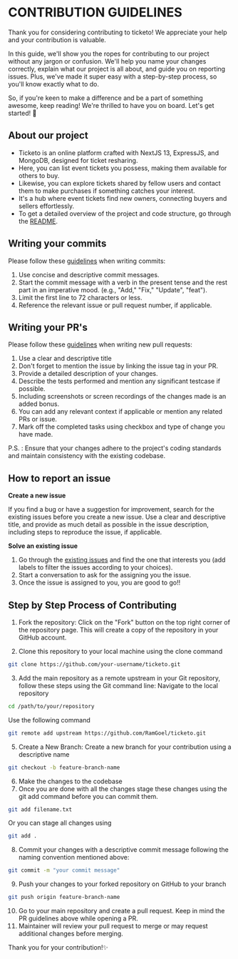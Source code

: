 # CONTRIBUTION GUIDELINES

Thank you for considering contributing to ticketo! We appreciate your help and your contribution is valuable.

In this guide, we'll show you the ropes for contributing to our project without any jargon or confusion. We'll help you name your changes correctly, explain what our project is all about, and guide you on reporting issues. Plus, we've made it super easy with a step-by-step process, so you'll know exactly what to do.

So, if you're keen to make a difference and be a part of something awesome, keep reading! We're thrilled to have you on board. Let's get started! 🚀

## About our project

- Ticketo is an online platform crafted with NextJS 13, ExpressJS, and MongoDB, designed for ticket resharing. 
- Here, you can list event tickets you possess, making them available for others to buy.
- Likewise, you can explore tickets shared by fellow users and contact them to make purchases if something catches your interest.
- It's a hub where event tickets find new owners, connecting buyers and sellers effortlessly.
- To get a detailed overview of the project and code structure, go through the [README](./README.md).

## Writing your commits

Please follow these [guidelines](https://cbea.ms/git-commit/) when writing commits:

1. Use concise and descriptive commit messages.
2. Start the commit message with a verb in the present tense and the rest part in an imperative mood. (e.g., "Add," "Fix," "Update", "feat").
3. Limit the first line to 72 characters or less.
4. Reference the relevant issue or pull request number, if applicable.

## Writing your PR's

Please follow these [guidelines](https://www.pullrequest.com/blog/writing-a-great-pull-request-description/) when writing new pull requests:

1. Use a clear and descriptive title
2. Don't forget to mention the issue by linking the issue tag in your PR.
3. Provide a detailed description of your changes.
4. Describe the tests performed and mention any significant testcase if possible.
5. Including screenshots or screen recordings of the changes made is an added bonus.
6. You can add any relevant context if applicable or mention any related PRs or issue.
7. Mark off the completed tasks using checkbox and type of change you have made.

P.S. : Ensure that your changes adhere to the project's coding standards and maintain consistency with the existing codebase.

## How to report an issue

**Create a new issue** 

If you find a bug or have a suggestion for improvement, search for the existing issues before you create a new issue. Use a clear and descriptive title, and provide as much detail as possible in the issue description, including steps to reproduce the issue, if applicable.

**Solve an existing issue**

1. Go through the [existing issues](https://github.com/RamGoel/ticketo/issues) and find the one that interests you (add labels to filter the issues according to your choices).
2. Start a conversation to ask for the assigning you the issue.
3. Once the issue is assigned to you, you are good to go!!

## Step by Step Process of Contributing

1. Fork the repository:  Click on the "Fork" button on the top right corner of the repository page. This will create a copy of the repository in your GitHub account.

2. Clone this repository to your local machine using the clone command
```bash
git clone https://github.com/your-username/ticketo.git
```
3. Add the main repository as a remote upstream in your Git repository, follow these steps using the Git command line:
Navigate to the local repository
```bash
cd /path/to/your/repository
```
Use the following command
```bash
git remote add upstream https://github.com/RamGoel/ticketo.git
```
5. Create a New Branch: Create a new branch for your contribution using a descriptive name
```bash
git checkout -b feature-branch-name
```
6. Make the changes to the codebase
7. Once you are done with all the changes stage these changes using the git add command before you can commit them.
```bash
git add filename.txt
```
Or you can stage all changes using
```bash
git add .
```
8. Commit your changes with a descriptive commit message following the naming convention mentioned above:
```bash
git commit -m "your commit message"
```
9. Push your changes to your forked repository on GitHub to your branch
```bash
git push origin feature-branch-name
```
10. Go to your main repository and create a pull request. Keep in mind the PR guidelines above while opening a PR.
11. Maintainer will review your pull request to merge or may request additional changes before merging.

Thank you for your contribution!✨

